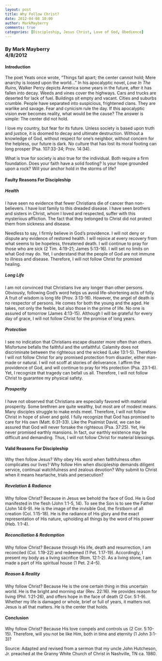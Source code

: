 ```yaml
---
layout: post
title: Why Follow Christ?
date: 2012-04-08 10:00
author: MarkMayberry
comments: true
categories: [Discipleship, Jesus Christ, Love of God, Obedience]
---
```

<h3><b>By Mark Mayberry     <br />4/8/2012</b></h3>  <h4>Introduction</h4>  <p>The poet Yeats once wrote, “Things fall apart; the center cannot hold; Mere anarchy is loosed upon the world...” In his apocalyptic novel, <i>Love In The Ruins</i>, Walker Percy depicts America some years in the future, after it has fallen into decay. Weeds and vines cover the highways. Cars and trucks are deserted for lack of fuel. Buildings sit empty and vacant. Cities and suburbs crumble. People have separated into suspicious, frightened clans. They are warlike and savage. Fear and cynicism rule the day. If this apocalyptic vision ever becomes reality, what would be the cause? The answer is simple: The center did not hold.</p>  <p>I love my country, but fear for its future. Unless society is based upon truth and justice, it is doomed to decay and ultimate destruction. Without a knowledge of God, without respect for one’s neighbor, without concern for the helpless, our future is dark. No culture that has lost its moral footing can long prosper (Psa. 107:33-34; Prov. 14:34).</p>  <p>What is true for society is also true for the individual. Both require a firm foundation. Does your faith have a solid footing? Is your hope grounded upon a rock? Will your anchor hold in the storms of life?</p>  <h4>Faulty Reasons For Discipleship</h4>  <h5>Health</h5>  <p>I have seen no evidence that fewer Christians die of cancer than non-believers. I have lost family to this dreaded disease. I have seen brothers and sisters in Christ, whom I loved and respected, suffer with this mysterious affliction. The fact that they belonged to Christ did not protect them from sickness and disease.</p>  <p>Needless to say, I firmly believe in God’s providence. I will not deny or dispute any evidence of restored health. I will rejoice at every recovery from what seems to be hopeless, threatened death. I will continue to pray for those who are sick (2 Tim. 4:19-21; James 5:13-16). I will set no limits on what God may do. Yet, I understand that the people of God are not immune to illness and disease. Therefore, I will not follow Christ for promised healing.</p>  <h5>Long Life</h5>  <p>I am not convinced that Christians live any longer than other persons. Obviously, following God’s word helps us avoid life-shortening acts of folly. A fruit of wisdom is long life (Prov. 3:13-16). However, the angel of death is no respector of persons. He comes for both the young and the aged. He takes, not only the feeble, but also those in the prime of life. No one is assured of tomorrow (James 4:13-15). Although I will be grateful for every day of grace, I will not follow Christ for the promise of long years.</p>  <h5>Protection</h5>  <p>I see no indication that Christians escape disaster more often than others. Misfortune befalls the faithful and the unfaithful. Calamity does not discriminate between the righteous and the wicked (Luke 13:1-5). Therefore I will not follow Christ for any promised protection from disaster, either man-made or natural. I will not scoff at stories of deliverance. I affirm the providence of God, and will continue to pray for His protection (Psa. 23:1-6). Yet, I recognize that tragedy can befall us all. Therefore, I will not follow Christ to guarantee my physical safety.</p>  <h5>Prosperity</h5>  <p>I have not observed that Christians are especially favored with material prosperity. Some brethren are quite wealthy, but most are of modest means. Many disciples struggle to make ends meet. Therefore, I will not follow Christ in hope of silver and gold. I fully recognize that God has promised to care for His own (Matt. 6:31-33). Like the Psalmist David, we can be assured that God will never forsake the righteous (Psa. 37:25). Yet, He never promised earthly mansions. In fact, our earthly existence may be difficult and demanding. Thus, I will not follow Christ for material blessings.</p>  <h4>Valid Reasons For Discipleship</h4>  <p>Why then follow Jesus? Why obey His word when faithfulness often complicates our lives? Why follow Him when discipleship demands diligent service, continual watchfulness and zealous devotion? Why submit to Christ when it means heartache, trials and persecution?</p>  <h5>Revelation &amp; Radiance</h5>  <p>Why follow Christ? Because in Jesus we behold the face of God. He is God manifested in the flesh (John 1:1-5, 14). To see the Son is to see the Father (John 14:6-9). He is the image of the invisible God, the firstborn of all creation (Col. 1:15-18). He is the radiance of His glory and the exact representation of His nature, upholding all things by the word of His power (Heb. 1:1-4).</p>  <h5>Reconciliation &amp; Redemption</h5>  <p>Why follow Christ? Because through His life, death and resurrection, I am reconciled (Col. 1:19-22) and redeemed (1 Pet. 1:17-19). Accordingly, I present my body as a living sacrifice (Rom. 12:1-2). As a living stone, I am made a part of His spiritual house (1 Pet. 2:4–5).</p>  <h5>Reason &amp; Reality</h5>  <p>Why follow Christ? Because He is the one certain thing in this uncertain world. He is the bright and morning star (Rev. 22:16). He provides reason for living (Phil. 1:21-26), and offers hope in the face of death (2 Cor. 5:1-9). Whether my life is damaged or whole, brief or full of years, it matters not. Jesus is all that matters. He is the center that holds.</p>  <h4>Conclusion</h4>  <p>Why follow Christ? Because His love compels and controls us (2 Cor. 5:10-15). Therefore, will you not be like Him, both in time and eternity (1 John 3:1-3)?</p>  <p>Source: Adapted and revised from a sermon that my uncle John Hutcheson, Jr. preached at the Granny White Church of Christ in Nashville, TN ca. 1980.</p>
